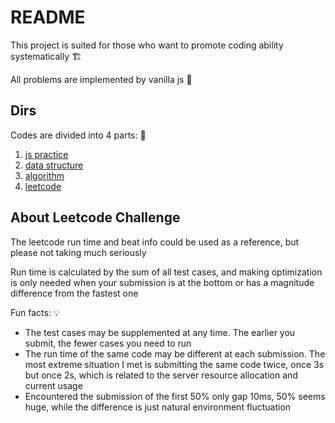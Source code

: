 # README

This project is suited for those who want to promote coding ability systematically 🏗

All problems are implemented by vanilla js 💛

## Dirs

Codes are divided into 4 parts: 🥘

1. [js practice](./1_js_practice)
2. [data structure](./2_data_structure/)
3. [algorithm](./3_algorithm/)
4. [leetcode](./4_leetcode/)

## About Leetcode Challenge

The leetcode run time and beat info could be used as a reference, but please not taking much seriously

Run time is calculated by the sum of all test cases, and making optimization is only needed when your submission is at the bottom or has a magnitude difference from the fastest one

Fun facts: 💡

- The test cases may be supplemented at any time. The earlier you submit, the fewer cases you need to run
- The run time of the same code may be different at each submission. The most extreme situation I met is submitting the same code twice, once 3s but once 2s, which is related to the server resource allocation and current usage
- Encountered the submission of the first 50% only gap 10ms, 50% seems huge, while the difference is just natural environment fluctuation
